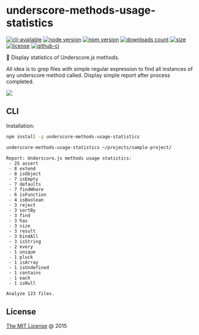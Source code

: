 # underscore-methods-usage-statistics

[![cli-available](https://badgen.net/static/cli/available/?icon=terminal)](#cli)
[![node version](https://img.shields.io/node/v/underscore-methods-usage-statistics.svg)](https://www.npmjs.com/package/underscore-methods-usage-statistics)
[![npm version](https://badge.fury.io/js/underscore-methods-usage-statistics.svg)](https://badge.fury.io/js/underscore-methods-usage-statistics)
[![downloads count](https://img.shields.io/npm/dt/underscore-methods-usage-statistics.svg)](https://www.npmjs.com/package/underscore-methods-usage-statistics)
[![size](https://packagephobia.com/badge?p=underscore-methods-usage-statistics)](https://packagephobia.com/result?p=underscore-methods-usage-statistics)
[![license](https://img.shields.io/npm/l/underscore-methods-usage-statistics.svg)](https://piecioshka.mit-license.org)
[![github-ci](https://github.com/piecioshka/underscore-methods-usage-statistics/actions/workflows/testing.yml/badge.svg)](https://github.com/piecioshka/underscore-methods-usage-statistics/actions/workflows/testing.yml)

🔨 Display statistics of Underscore.js methods.

All idea is to grep files with simple regular expression to find all instances of any underscore method called.
Display simple report after process completed.

![](https://underscorejs.org/docs/images/underscore.png)

## CLI

Installation:

```bash
npm install -g underscore-methods-usage-statistics
```

```bash
underscore-methods-usage-statistics ~/projects/sample-project/
```

```
Report: Underscore.js methods usage statistics:
 - 25 assert
 - 8 extend
 - 8 isObject
 - 7 isEmpty
 - 7 defaults
 - 7 findWhere
 - 6 isFunction
 - 4 isBoolean
 - 3 reject
 - 3 sortBy
 - 3 find
 - 3 has
 - 3 size
 - 3 result
 - 3 bindAll
 - 3 isString
 - 2 every
 - 1 unique
 - 1 pluck
 - 1 isArray
 - 1 isUndefined
 - 1 contains
 - 1 each
 - 1 isNull

Analyze 123 files.
```

## License

[The MIT License](https://piecioshka.mit-license.org) @ 2015
